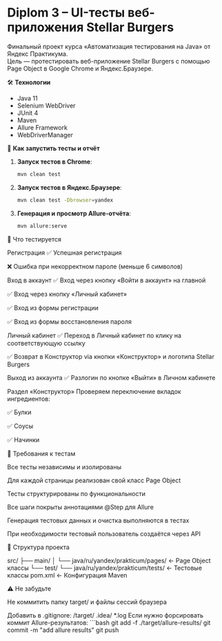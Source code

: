 # Diplom 3 – UI-тесты веб-приложения Stellar Burgers

Финальный проект курса «Автоматизация тестирования на Java» от Яндекс Практикума.  
Цель — протестировать веб-приложение Stellar Burgers с помощью Page Object в Google Chrome и Яндекс.Браузере.

🛠 **Технологии**
- Java 11
- Selenium WebDriver
- JUnit 4
- Maven
- Allure Framework
- WebDriverManager

🚀 **Как запустить тесты и отчёт**
1. **Запуск тестов в Chrome**:
   ```bash
   mvn clean test
2. **Запуск тестов в Яндекс.Браузере**:
    ```bash
    mvn clean test -Dbrowser=yandex  
3. **Генерация и просмотр Allure-отчёта**:
    ```bash
    mvn allure:serve

📌 Что тестируется

Регистрация
✅ Успешная регистрация

❌ Ошибка при некорректном пароле (меньше 6 символов)

Вход в аккаунт
✅ Вход через кнопку «Войти в аккаунт» на главной

✅ Вход через кнопку «Личный кабинет»

✅ Вход из формы регистрации

✅ Вход из формы восстановления пароля

Личный кабинет
✅ Переход в Личный кабинет по клику на соответствующую ссылку

✅ Возврат в Конструктор via кнопки «Конструктор» и логотипа Stellar Burgers

Выход из аккаунта
✅ Разлогин по кнопке «Выйти» в Личном кабинете

Раздел «Конструктор»
Проверяем переключение вкладок ингредиентов:

✅ Булки

✅ Соусы

✅ Начинки

🧪 Требования к тестам

Все тесты независимы и изолированы

Для каждой страницы реализован свой класс Page Object

Тесты структурированы по функциональности

Все шаги покрыты аннотациями @Step для Allure

Генерация тестовых данных и очистка выполняются в тестах

При необходимости тестовый пользователь создаётся через API

📂 Структура проекта

src/
├── main/
│   └── java/ru/yandex/prakticum/pages/      ← Page Object классы
└── test/
    └── java/ru/yandex/prakticum/tests/      ← Тестовые классы
pom.xml                                     ← Конфигурация Maven

⚠️ Не забудьте

Не коммитить папку target/ и файлы сессий браузера

Добавить в .gitignore:
    /target/
    .idea/
    *.log
Если нужно форсировать коммит Allure-результатов:
    ```bash
    git add -f ./target/allure-results/
    git commit -m "add allure results"
    git push



